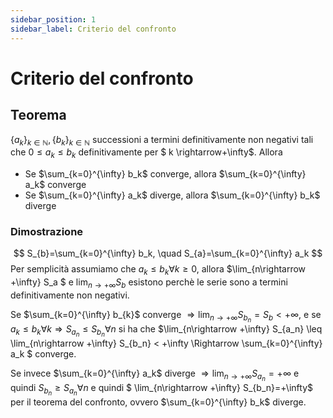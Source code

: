 ```yaml
---
sidebar_position: 1
sidebar_label: Criterio del confronto
---
```


# Criterio del confronto

## Teorema
$\{a_k\}_{k \in \mathbb{N}},\{b_k\}_{k \in \mathbb{N}}$ successioni a termini definitivamente non negativi tali che $0 \leq a_k\leq b_k$ definitivamente per $ k \rightarrow+\infty$. Allora

- Se $\sum_{k=0}^{\infty} b_k$ converge, allora $\sum_{k=0}^{\infty} a_k$ converge
- Se $\sum_{k=0}^{\infty} a_k$ diverge, allora $\sum_{k=0}^{\infty} b_k$ diverge

### Dimostrazione
$$
    S_{b}=\sum_{k=0}^{\infty} b_k, \quad S_{a}=\sum_{k=0}^{\infty} a_k
$$
Per semplicità assumiamo che $a_k \leq b_k \forall k \geq0$, allora
$\lim_{n\rightarrow +\infty} S_a $ e $\lim_{n\rightarrow +\infty} S_b$ esistono perchè le serie sono a termini definitivamente non negativi.

Se $\sum_{k=0}^{\infty}  b_{k}$ converge $\Rightarrow \lim_{n\rightarrow +\infty} S_{b_n}=S_b <+\infty$, e se $a_k \leq b_k \forall k \Rightarrow S_{a_n} \leq S_{b_n} \forall n$ si ha che
$\lim_{n\rightarrow +\infty} S_{a_n} \leq \lim_{n\rightarrow +\infty} S_{b_n} < +\infty \Rightarrow \sum_{k=0}^{\infty}  a_k $ converge.

Se invece $\sum_{k=0}^{\infty}  a_k$ diverge $\Rightarrow \lim_{n\rightarrow +\infty} S_{a_n} = +\infty$ e quindi $S_{b_n} \geq S_{a_n} \forall n$ e quindi
$ \lim_{n\rightarrow +\infty} S_{b_n}=+\infty$ per il teorema del confronto, ovvero $\sum_{k=0}^{\infty} b_k$ diverge.
